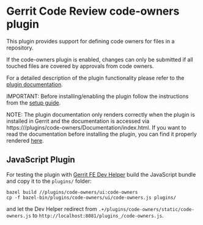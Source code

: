 # Gerrit Code Review code-owners plugin

This plugin provides support for defining code owners for files in a repository.

If the code-owners plugin is enabled, changes can only be submitted if all
touched files are covered by approvals from code owners.

For a detailed description of the plugin functionality please refer to the
[plugin documentation](https://android-review.googlesource.com/plugins/code-owners/Documentation/index.html).

IMPORTANT: Before installing/enabling the plugin follow the instructions from
the [setup guide](https://android-review.googlesource.com/plugins/code-owners/Documentation/setup-guide.html).

NOTE: The plugin documentation only renders correctly when the plugin is
installed in Gerrit and the documentation is accessed via
https://<gerrit-host>/plugins/code-owners/Documentation/index.html. If you want
to read the documentation before installing the plugin, you can find it properly
rendered
[here](https://android-review.googlesource.com/plugins/code-owners/Documentation/index.html).

## JavaScript Plugin


For testing the plugin with
[Gerrit FE Dev Helper](https://gerrit.googlesource.com/gerrit-fe-dev-helper/)
build the JavaScript bundle and copy it to the `plugins/` folder:

    bazel build //plugins/code-owners/ui:code-owners
    cp -f bazel-bin/plugins/code-owners/ui/code-owners.js plugins/

and let the Dev Helper redirect from
`.+/plugins/code-owners/static/code-owners.js` to
`http://localhost:8081/plugins_/code-owners.js`.
